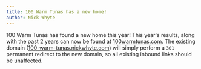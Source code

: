 ```yaml
---
title: 100 Warm Tunas has a new home!
author: Nick Whyte
---
```


100 Warm Tunas has found a new home this year! This year's results, along with the past 2 years can now be found at [100warmtunas.com](https://100warmtunas.com). The existing domain ([100-warm-tunas.nickwhyte.com](https://100-warm-tunas.nickwhyte.com/)) will simply perform a `301` permanent redirect to the new domain, so all existing inbound links should be unaffected.

